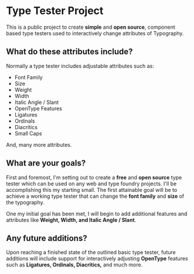 # Type Tester Project

This is a public project to create **simple** and **open source**, component based
type testers used to interactively change attributes of Typography.

## What do these attributes include?

Normally a type tester includes adjustable attributes such as:

- Font Family
- Size
- Weight
- Width
- Italic Angle / Slant
- OpenType Features
- Ligatures
- Ordinals
- Diacritics
- Small Caps

And, many more attributes.

## What are your goals?

First and foremost, I'm setting out to create a **free** and **open source** type tester which
can be used on any web and type foundry projects. I'll be accomplishing this my starting
small. The first attainable goal will be to achieve a working type tester that can
change the **font family** and **size** of the typography.

One my initial goal has been met, I will begin to add additional features and attributes
like **Weight, Width, and Italic Angle / Slant**.

## Any future additions?

Upon reaching a finished state of the outlined basic type tester, future additions
will include support for interactively adjusting **OpenType** features such as **Ligatures,
Ordinals, Diacritics,** and much more.
